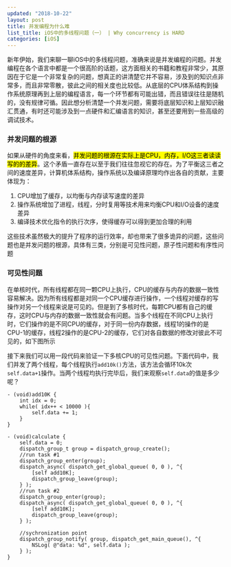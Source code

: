 ```yaml
---
updated: "2018-10-22"
layout: post
title: 并发编程为什么难
list_title: iOS中的多线程问题（一） | Why concurrency is HARD
categories: [iOS]
---
```


新年伊始，我们来聊一聊iOS中的多线程问题，准确来说是并发编程的问题。并发编程在各个语言中都是一个很高阶的话题，这方面相关的书籍和教程非常少，其原因在于它是一个非常复杂的问题，想真正的讲清楚它并不容易，涉及到的知识点非常多，而且非常零散，彼此之间的相关度也比较低。从底层的CPU体系结构到操作系统原理再到上层的编程语言，每一个环节都有可能出错，而且错误往往是随机的，没有规律可循。因此想分析清楚一个并发问题，需要将底层知识和上层知识融汇贯通，有时还可能涉及到一点硬件和汇编语言的知识，甚至还要用到一些高级的调试技术。

### 并发问题的根源

如果从硬件的角度来看，<mark>并发问题的根源在实际上是CPU，内存，I/O这三者读读写的的差异</mark>。这个矛盾一直存在以至于我们往往忽视它的存在。为了平衡这三者之间的速度差异，计算机体系结构，操作系统以及编译原理均作出各自的贡献，主要体现为：

1. CPU增加了缓存，以均衡与内存读写速度的差异
2. 操作系统增加了进程，线程，分时复用等技术用来均衡CPU和I/O设备的速度差异
3. 编译技术优化指令的执行次序，使得缓存可以得到更加合理的利用

这些技术虽然极大的提升了程序的运行效率，却也带来了很多诡异的问题，这些问题也是并发问题的根源，具体有三类，分别是可见性问题，原子性问题和有序性问题

### 可见性问题

在单核时代，所有线程都在同一颗CPU上执行，CPU的缓存与内存的数据一致性容易解决。因为所有线程都是对同一个CPU缓存进行操作，一个线程对缓存的写操作对另一个线程来说是可见的。但是到了多核时代，每颗CPU都有自己的缓存，这时CPU与内存的数据一致性就会有问题。当多个线程在不同CPU上执行时，它们操作的是不同CPU的缓存，对于同一份内存数据，线程1的操作的是CPU-1的缓存，线程2操作的是CPU-2的缓存，它们对各自数据的修改对彼此不可见的，如下图所示


接下来我们可以用一段代码来验证一下多核CPU的可见性问题。下面代码中，我们并发了两个线程，每个线程执行`add10k()`方法，该方法会循环10k次`self.data+1`操作。当两个线程均执行完毕后，我们来观察`self.data`的值是多少呢？

```objc
- (void)add10K {
    int idx = 0;
    while( idx++ < 10000 ){
        self.data += 1;
    }
}

- (void)calculate {
    self.data = 0;
    dispatch_group_t group = dispatch_group_create();
    //run task #1
    dispatch_group_enter(group);
    dispatch_async( dispatch_get_global_queue( 0, 0 ), ^{
        [self add10K];
        dispatch_group_leave(group);
    } );
    //run task #2
    dispatch_group_enter(group);
    dispatch_async( dispatch_get_global_queue( 0, 0 ), ^{
        [self add10K];
        dispatch_group_leave(group);
    } );

    //sychronization point
    dispatch_group_notify( group, dispatch_get_main_queue(), ^{
        NSLog( @"data: %d", self.data );
    } );
}
```
